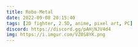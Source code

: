 ```yaml
---
title: Robo-Metal
date: 2022-09-08 20:15:40
tags: [2D fighter, 2.5D, anime, pixel art, PC]
discord: https://discord.gg/pAHjNJV4d4
img: https://i.imgur.com/VZ0S8YK.png
---
```

